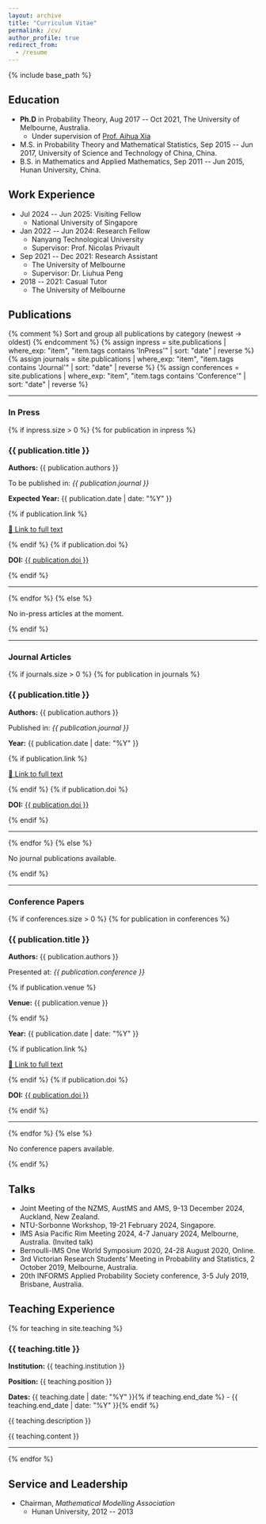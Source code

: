 ```yaml
---
layout: archive
title: "Curriculum Vitae"
permalink: /cv/
author_profile: true
redirect_from:
  - /resume
---
```


{% include base_path %}

## Education

* __Ph.D__ in Probability Theory, Aug 2017 -- Oct 2021, The University of Melbourne, Australia.
  * Under supervision of [Prof. Aihua Xia](https://researchers.ms.unimelb.edu.au/~aihuaxia@unimelb/)
* M.S. in Probability Theory and Mathematical Statistics, Sep 2015 -- Jun 2017, University of Science and Technology of China, China.
* B.S. in Mathematics and Applied Mathematics, Sep 2011 -- Jun 2015, Hunan University, China.

## Work Experience

* Jul 2024 -- Jun 2025: Visiting Fellow
  * National University of Singapore
* Jan 2022 -- Jun 2024: Research Fellow
  * Nanyang Technological University 
  * Supervisor: Prof. Nicolas Privault
* Sep 2021 -- Dec 2021: Research Assistant
  * The University of Melbourne
  * Supervisor: Dr. Liuhua Peng
* 2018 -- 2021: Casual Tutor
  * The University of Melbourne

## Publications

{% comment %}
Sort and group all publications by category (newest → oldest)
{% endcomment %}
{% assign inpress = site.publications | where_exp: "item", "item.tags contains 'InPress'" | sort: "date" | reverse %}
{% assign journals = site.publications | where_exp: "item", "item.tags contains 'Journal'" | sort: "date" | reverse %}
{% assign conferences = site.publications | where_exp: "item", "item.tags contains 'Conference'" | sort: "date" | reverse %}

---

### In Press
{% if inpress.size > 0 %}
  {% for publication in inpress %}
  <h3>{{ publication.title }}</h3>
  <p><strong>Authors:</strong> {{ publication.authors }}</p>
  <p>To be published in: <em>{{ publication.journal }}</em></p>
  <p><strong>Expected Year:</strong> {{ publication.date | date: "%Y" }}</p>
  {% if publication.link %}
  <p><a href="{{ publication.link }}">🔗 Link to full text</a></p>
  {% endif %}
  {% if publication.doi %}
  <p><strong>DOI:</strong> <a href="https://doi.org/{{ publication.doi }}">{{ publication.doi }}</a></p>
  {% endif %}
  <hr>
  {% endfor %}
{% else %}
  <p>No in-press articles at the moment.</p>
{% endif %}

---

### Journal Articles
{% if journals.size > 0 %}
  {% for publication in journals %}
  <h3>{{ publication.title }}</h3>
  <p><strong>Authors:</strong> {{ publication.authors }}</p>
  <p>Published in: <em>{{ publication.journal }}</em></p>
  <p><strong>Year:</strong> {{ publication.date | date: "%Y" }}</p>
  {% if publication.link %}
  <p><a href="{{ publication.link }}">🔗 Link to full text</a></p>
  {% endif %}
  {% if publication.doi %}
  <p><strong>DOI:</strong> <a href="https://doi.org/{{ publication.doi }}">{{ publication.doi }}</a></p>
  {% endif %}
  <hr>
  {% endfor %}
{% else %}
  <p>No journal publications available.</p>
{% endif %}

---

### Conference Papers
{% if conferences.size > 0 %}
  {% for publication in conferences %}
  <h3>{{ publication.title }}</h3>
  <p><strong>Authors:</strong> {{ publication.authors }}</p>
  <p>Presented at: <em>{{ publication.conference }}</em></p>
  {% if publication.venue %}
  <p><strong>Venue:</strong> {{ publication.venue }}</p>
  {% endif %}
  <p><strong>Year:</strong> {{ publication.date | date: "%Y" }}</p>
  {% if publication.link %}
  <p><a href="{{ publication.link }}">🔗 Link to full text</a></p>
  {% endif %}
  {% if publication.doi %}
  <p><strong>DOI:</strong> <a href="https://doi.org/{{ publication.doi }}">{{ publication.doi }}</a></p>
  {% endif %}
  <hr>
  {% endfor %}
{% else %}
  <p>No conference papers available.</p>
{% endif %}


## Talks

* Joint Meeting of the NZMS, AustMS and AMS, 9-13 December 2024, Auckland, New Zealand.
* NTU-Sorbonne Workshop, 19-21 February 2024, Singapore.
* IMS Asia Pacific Rim Meeting 2024, 4-7 January 2024, Melbourne, Australia. (Invited talk)
* Bernoulli-IMS One World Symposium 2020, 24-28 August 2020, Online.
* 3rd Victorian Research Students’ Meeting in Probability and Statistics, 2 October 2019, Melbourne, Australia.
* 20th INFORMS Applied Probability Society conference, 3-5 July 2019, Brisbane, Australia.

## Teaching Experience

{% for teaching in site.teaching %}
  <h3>{{ teaching.title }}</h3>
  <p><strong>Institution:</strong> {{ teaching.institution }}</p>
  <p><strong>Position:</strong> {{ teaching.position }}</p>
  <p><strong>Dates:</strong> {{ teaching.date | date: "%Y" }}{% if teaching.end_date %} - {{ teaching.end_date | date: "%Y" }}{% endif %}</p>
  <p>{{ teaching.description }}</p>
  {{ teaching.content }}
  <hr>
{% endfor %}

## Service and Leadership

* Chairman, _Mathematical Modelling Association_
  * Hunan University, 2012 -- 2013
